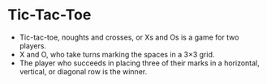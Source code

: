 # Tic-Tac-Toe
- Tic-tac-toe, noughts and crosses, or Xs and Os is a game for two players. 
- X and O, who take turns marking the spaces in a 3×3 grid. 
- The player who succeeds in placing three of their marks in a horizontal, vertical, or diagonal row is the winner.
